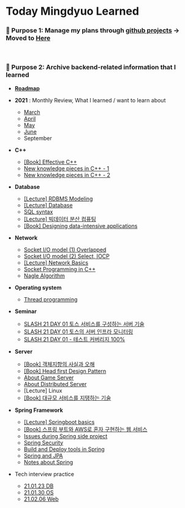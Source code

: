 # Today Mingdyuo Learned

### 📌 Purpose 1: Manage my plans through [github projects](https://github.com/mingdyuo/Let-me-be-a-BE-engineer/projects) → Moved to [Here](https://github.com/users/mingdyuo/projects/1)

<br>

### 📌 Purpose 2: Archive backend-related information that I learned

- [**Roadmap**](https://roadmap.sh/roadmaps/backend.png)
- **2021** : Monthly Review, What I learned / want to learn about
  - [March](https://github.com/mingdyuo/Let-me-be-a-BE-engineer/blob/main/2021/3%EC%9B%94.md)
  - [April](https://github.com/mingdyuo/Let-me-be-a-BE-developer/blob/main/2021/4%EC%9B%94.md)
  - [May](https://github.com/mingdyuo/tml/blob/main/2021/5%EC%9B%94.md)
  - [June](https://github.com/mingdyuo/tml/blob/main/2021/6%EC%9B%94.md)
  - September
- **C++**
  - [[Book] Effective C++](https://github.com/mingdyuo/Let-me-be-a-BE-developer/blob/main/C%2B%2B/%5B%EB%8F%84%EC%84%9C%5D%20Effective%20C%2B%2B.md)
  - [New knowledge pieces in C++ - 1](https://github.com/mingdyuo/tml/blob/main/C%2B%2B/C%2B%2B%20%ED%86%A0%EB%A7%89%20%EC%A0%95%EB%A6%AC%20-%201.md)
  - [New knowledge pieces in C++ - 2](https://github.com/mingdyuo/tml/blob/main/C%2B%2B/C%2B%2B%20%ED%86%A0%EB%A7%89%20%EC%A0%95%EB%A6%AC%20-%202.md)
- **Database**
  - [[Lecture] RDBMS Modeling](https://github.com/mingdyuo/Let-me-be-a-BE-engineer/blob/main/Database/RDMBS%20%EB%AA%A8%EB%8D%B8%EB%A7%81%20%EA%B0%95%EC%9D%98.md)
  - [[Lecture] Database](https://github.com/mingdyuo/tml/blob/main/Database/%5B%EA%B0%95%EC%9D%98%5D%20%EB%8D%B0%EC%9D%B4%ED%84%B0%EB%B2%A0%EC%9D%B4%EC%8A%A4.md)
  - [SQL syntax](https://github.com/mingdyuo/Let-me-be-a-BE-engineer/blob/main/Database/SQL%20%EA%B3%B5%EB%B6%80%ED%95%98%EA%B8%B0.md)
  - [[Lecture] 빅데이터 분산 컴퓨팅](https://github.com/mingdyuo/tml/blob/main/Database/%5B%EA%B0%95%EC%9D%98%5D%20%EB%B9%85%EB%8D%B0%EC%9D%B4%ED%84%B0%20%EB%B6%84%EC%82%B0%EC%BB%B4%ED%93%A8%ED%8C%85.md)
  - [[Book] Designing data-intensive applications](https://github.com/mingdyuo/tml/blob/main/Database/%5B%EB%8F%84%EC%84%9C%5D%20%EB%8D%B0%EC%9D%B4%ED%84%B0%20%EC%A4%91%EC%8B%AC%20%EC%95%A0%ED%94%8C%EB%A6%AC%EC%BC%80%EC%9D%B4%EC%85%98%20%EC%84%A4%EA%B3%84.md)
- **Network**
  - [Socket I/O model (1) Overlapped](https://github.com/mingdyuo/Let-me-be-a-BE-engineer/blob/main/Network/%5BC%2B%2B%5D%20%EC%86%8C%EC%BC%93%20%EC%9E%85%EC%B6%9C%EB%A0%A5%20%EB%AA%A8%EB%8D%B8%20-%20Overlapped.md)
  - [Socket I/O model (2) Select, IOCP](https://github.com/mingdyuo/Let-me-be-a-BE-engineer/blob/main/Network/%5BC%2B%2B%5D%20%EC%86%8C%EC%BC%93%20%EC%9E%85%EC%B6%9C%EB%A0%A5%20%EB%AA%A8%EB%8D%B8%20-%20Select%2C%20IOCP.md)
  - [[Lecture] Network Basics](https://github.com/mingdyuo/tml/blob/main/Network/%EB%84%A4%ED%8A%B8%EC%9B%8C%ED%81%AC%20%EA%B8%B0%EC%B4%88%EA%B0%95%EC%9D%98%20%EC%A0%95%EB%A6%AC.md)
  - [Socket Programming in C++](https://github.com/mingdyuo/Let-me-be-a-BE-engineer/blob/main/Network/%EC%86%8C%EC%BC%93%20%ED%94%84%EB%A1%9C%EA%B7%B8%EB%9E%98%EB%B0%8D%20%EA%B3%B5%EB%B6%80.md)
  - [Nagle Algorithm](https://github.com/mingdyuo/Let-me-be-a-BE-developer/blob/main/Network/Nagle%20%EC%95%8C%EA%B3%A0%EB%A6%AC%EC%A6%98.md)
- **Operating system**
  - [Thread programming](https://github.com/mingdyuo/Let-me-be-a-BE-engineer/blob/main/Operating%20System/%5BC%2B%2B%5D%20%EC%8A%A4%EB%A0%88%EB%93%9C%20%ED%94%84%EB%A1%9C%EA%B7%B8%EB%9E%98%EB%B0%8D.md)
- **Seminar**
  - [SLASH 21 DAY 01 토스 서비스를 구성하는 서버 기술](https://github.com/mingdyuo/tml/blob/main/Seminar/SLASH%2021%20DAY%2001%20-%20%ED%86%A0%EC%8A%A4%20%EC%84%9C%EB%B9%84%EC%8A%A4%EB%A5%BC%20%EA%B5%AC%EC%84%B1%ED%95%98%EB%8A%94%20%EC%84%9C%EB%B2%84%20%EA%B8%B0%EC%88%A0.md)
  - [SLASH 21 DAY 01 토스의 서버 인프라 모니터링](https://github.com/mingdyuo/tml/blob/main/Seminar/SLASH%2021%20DAY%2001%20-%20%ED%86%A0%EC%8A%A4%EC%9D%98%20%EC%84%9C%EB%B2%84%20%EC%9D%B8%ED%94%84%EB%9D%BC%20%EB%AA%A8%EB%8B%88%ED%84%B0%EB%A7%81.md)
  - [SLASH 21 DAY 01 - 테스트 커버리지 100%](https://github.com/mingdyuo/tml/blob/main/Seminar/SLASH%2021%20DAY%2001%20-%20%ED%85%8C%EC%8A%A4%ED%8A%B8%20%EC%BB%A4%EB%B2%84%EB%A6%AC%EC%A7%80%20100%25.md)


- **Server**
  
  - [[Book] 객체지향의 사실과 오해](https://github.com/mingdyuo/Let-me-be-a-BE-engineer/blob/main/Server/%5B%EB%8F%84%EC%84%9C%5D%20%EA%B0%9D%EC%B2%B4%EC%A7%80%ED%96%A5%EC%9D%98%20%EC%82%AC%EC%8B%A4%EA%B3%BC%20%EC%98%A4%ED%95%B4.md)
  - [[Book] Head first Design Pattern](https://github.com/mingdyuo/Let-me-be-a-BE-engineer/blob/main/Server/%5B%EB%8F%84%EC%84%9C%5D%20%ED%97%A4%EB%93%9C%ED%8D%BC%EC%8A%A4%ED%8A%B8%20%EB%94%94%EC%9E%90%EC%9D%B8%ED%8C%A8%ED%84%B4.md)
  - [About Game Server](https://github.com/mingdyuo/Let-me-be-a-BE-engineer/blob/main/Server/%EA%B2%8C%EC%9E%84%EC%84%9C%EB%B2%84%EA%B3%B5%EB%B6%80.md)
  - [About Distributed Server](https://github.com/mingdyuo/tml/blob/main/Server/%EB%B6%84%EC%82%B0%EC%84%9C%EB%B2%84%EC%97%90%20%EB%8C%80%ED%95%9C%20%EA%B3%B5%EB%B6%80.md)
  - [Lecture] Linux
  - [[Book] 대규모 서비스를 지탱하는 기술](https://github.com/mingdyuo/tml/blob/main/Server/%5B%EB%8F%84%EC%84%9C%5D%20%EB%8C%80%EA%B7%9C%EB%AA%A8%20%EC%84%9C%EB%B9%84%EC%8A%A4%EB%A5%BC%20%EC%A7%80%ED%83%B1%ED%95%98%EB%8A%94%20%EA%B8%B0%EC%88%A0.md)
- **Spring Framework**
  - [[Lecture] Springboot basics](https://github.com/mingdyuo/Let-me-be-a-BE-engineer/blob/main/Spring/%5B%EA%B0%95%EC%9D%98%5D%20%EC%8A%A4%ED%94%84%EB%A7%81%EB%B6%80%ED%8A%B8%20%EC%9E%85%EB%AC%B8%20%EA%B0%95%EC%9D%98.md)
  - [[Book] 스프링 부트와 AWS로 혼자 구현하는 웹 서비스](https://github.com/mingdyuo/Let-me-be-a-BE-engineer/blob/main/Spring/%5B%EB%8F%84%EC%84%9C%5D%20%EC%8A%A4%ED%94%84%EB%A7%81%20%EB%B6%80%ED%8A%B8%EC%99%80%20AWS%EB%A1%9C%20%ED%98%BC%EC%9E%90%20%EA%B5%AC%ED%98%84%ED%95%98%EB%8A%94%20%EC%9B%B9%20%EC%84%9C%EB%B9%84%EC%8A%A4.md)
  - [Issues during Spring side project](https://github.com/mingdyuo/Let-me-be-a-BE-engineer/blob/main/Spring/%5B%EC%A0%95%EB%A6%AC%5D%20%EC%8A%A4%ED%94%84%EB%A7%81%20%ED%94%84%EB%A1%9C%EC%A0%9D%ED%8A%B8%20%EA%B3%BC%EC%A0%95%20%EC%9D%B4%EC%8A%88%20%EB%93%B1%20%EC%A0%95%EB%A6%AC.md)
  - [Spring Security](https://github.com/mingdyuo/Let-me-be-a-BE-engineer/blob/main/Spring/%5B%ED%95%99%EC%8A%B5%5D%20Spring%20Security.md)
  - [Build and Deploy tools in Spring](https://github.com/mingdyuo/Let-me-be-a-BE-engineer/blob/main/Spring/%5B%ED%95%99%EC%8A%B5%5D%20%EC%8A%A4%ED%94%84%EB%A7%81%20%EB%B6%80%ED%8A%B8%20%EB%B9%8C%EB%93%9C%20%ED%88%B4%20%EB%B0%8F%20%EB%B0%B0%ED%8F%AC%20%EB%B0%A9%EC%8B%9D%20(gradle%2C%20maven%2C%20jar%2C%20war).md)
  - [Spring and JPA](https://github.com/mingdyuo/Let-me-be-a-BE-engineer/blob/main/Spring/%5B%ED%95%99%EC%8A%B5%5D%20%EC%8A%A4%ED%94%84%EB%A7%81%EA%B3%BC%20JPA.md)
  - [Notes about Spring](https://github.com/mingdyuo/Let-me-be-a-BE-engineer/blob/main/Spring/%5B%ED%95%99%EC%8A%B5%5D%20%EC%8A%A4%ED%94%84%EB%A7%81%EC%9D%84%20%EA%B3%B5%EB%B6%80%ED%95%98%EC%9E%90.md)
- Tech interview practice
  - [21.01.23 DB](https://github.com/mingdyuo/Let-me-be-a-BE-engineer/blob/main/Tech%20interview%20practice/2021.01.23%20%EB%A9%B4%EC%A0%91%20%EC%8A%A4%ED%84%B0%EB%94%94(DB).md)
  - [21.01.30 OS](https://github.com/mingdyuo/Let-me-be-a-BE-engineer/blob/main/Tech%20interview%20practice/2021.01.30%20%EB%A9%B4%EC%A0%91%20%EC%8A%A4%ED%84%B0%EB%94%94(OS).md)
  - [21.02.06 Web](https://github.com/mingdyuo/Let-me-be-a-BE-engineer/blob/main/Tech%20interview%20practice/2021.02.06%20%EB%A9%B4%EC%A0%91%20%EC%8A%A4%ED%84%B0%EB%94%94(%EC%9B%B9).md)



